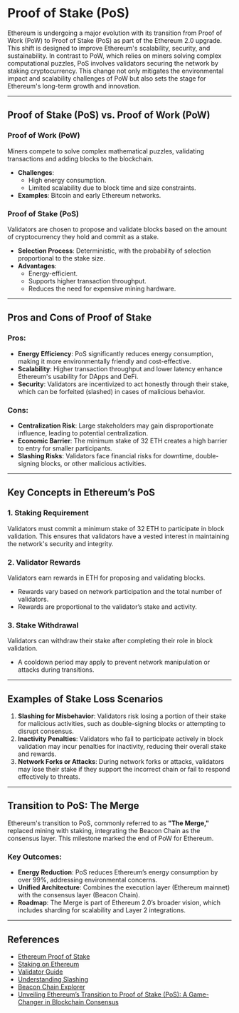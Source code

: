 # **Proof of Stake (PoS)**

Ethereum is undergoing a major evolution with its transition from Proof of Work (PoW) to Proof of Stake (PoS) as part of the Ethereum 2.0 upgrade. This shift is designed to improve Ethereum's scalability, security, and sustainability. In contrast to PoW, which relies on miners solving complex computational puzzles, PoS involves validators securing the network by staking cryptocurrency. This change not only mitigates the environmental impact and scalability challenges of PoW but also sets the stage for Ethereum's long-term growth and innovation.

---

## **Proof of Stake (PoS) vs. Proof of Work (PoW)**

### **Proof of Work (PoW)**  
Miners compete to solve complex mathematical puzzles, validating transactions and adding blocks to the blockchain.  
- **Challenges**:
  - High energy consumption.
  - Limited scalability due to block time and size constraints.
- **Examples**: Bitcoin and early Ethereum networks.

### **Proof of Stake (PoS)**  
Validators are chosen to propose and validate blocks based on the amount of cryptocurrency they hold and commit as a stake.  
- **Selection Process**: Deterministic, with the probability of selection proportional to the stake size.  
- **Advantages**:
  - Energy-efficient.
  - Supports higher transaction throughput.
  - Reduces the need for expensive mining hardware.

---

## **Pros and Cons of Proof of Stake**

### **Pros**:
- **Energy Efficiency**: PoS significantly reduces energy consumption, making it more environmentally friendly and cost-effective.  
- **Scalability**: Higher transaction throughput and lower latency enhance Ethereum's usability for DApps and DeFi.  
- **Security**: Validators are incentivized to act honestly through their stake, which can be forfeited (slashed) in cases of malicious behavior.

### **Cons**:
- **Centralization Risk**: Large stakeholders may gain disproportionate influence, leading to potential centralization.  
- **Economic Barrier**: The minimum stake of 32 ETH creates a high barrier to entry for smaller participants.  
- **Slashing Risks**: Validators face financial risks for downtime, double-signing blocks, or other malicious activities.

---

## **Key Concepts in Ethereum’s PoS**

### **1. Staking Requirement**  
Validators must commit a minimum stake of 32 ETH to participate in block validation. This ensures that validators have a vested interest in maintaining the network's security and integrity.

### **2. Validator Rewards**  
Validators earn rewards in ETH for proposing and validating blocks.  
- Rewards vary based on network participation and the total number of validators.  
- Rewards are proportional to the validator’s stake and activity.

### **3. Stake Withdrawal**  
Validators can withdraw their stake after completing their role in block validation.  
- A cooldown period may apply to prevent network manipulation or attacks during transitions.

---

## **Examples of Stake Loss Scenarios**

1. **Slashing for Misbehavior**: Validators risk losing a portion of their stake for malicious activities, such as double-signing blocks or attempting to disrupt consensus.  
2. **Inactivity Penalties**: Validators who fail to participate actively in block validation may incur penalties for inactivity, reducing their overall stake and rewards.  
3. **Network Forks or Attacks**: During network forks or attacks, validators may lose their stake if they support the incorrect chain or fail to respond effectively to threats.

---

## **Transition to PoS: The Merge**

Ethereum's transition to PoS, commonly referred to as **"The Merge,"** replaced mining with staking, integrating the Beacon Chain as the consensus layer. This milestone marked the end of PoW for Ethereum.  

### **Key Outcomes**:
- **Energy Reduction**: PoS reduces Ethereum’s energy consumption by over 99%, addressing environmental concerns.  
- **Unified Architecture**: Combines the execution layer (Ethereum mainnet) with the consensus layer (Beacon Chain).  
- **Roadmap**: The Merge is part of Ethereum 2.0’s broader vision, which includes sharding for scalability and Layer 2 integrations.

---

## **References**

- [Ethereum Proof of Stake](https://ethereum.org/en/eth2/)  
- [Staking on Ethereum](https://ethereum.org/en/staking/)  
- [Validator Guide](https://ethereum.org/en/developers/docs/nodes-and-clients/run-a-node/)  
- [Understanding Slashing](https://ethereum.org/en/developers/docs/consensus-mechanisms/pos/#slashing)  
- [Beacon Chain Explorer](https://beaconcha.in/)  
- [Unveiling Ethereum’s Transition to Proof of Stake (PoS): A Game-Changer in Blockchain Consensus](https://medium.com/novai-blockchain-101/unveiling-ethereums-transition-to-proof-of-stake-pos-a-game-changer-in-blockchain-consensus-5523e38ff17f)  
